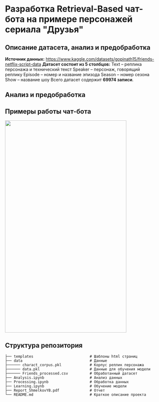 # Разработка Retrieval-Based чат-бота на примере персонажей сериала "Друзья"

## Описание датасета, анализ и предобработка
**Источник данных:** https://www.kaggle.com/datasets/gopinath15/friends-netflix-script-data 
**Датасет состоит из 5 столбцов:**
Text – реплика персонажа и технический текст
Speaker – персонаж, говорящий реплику
Episode – номер и название эпизода
Season – номер сезона
Show – название шоу
Всего датасет содержит **69974 записи**.

## Анализ и предобработка


## Примеры работы чат-бота

<img src="./resources/Example.jpg" width="400" height="700"/>

## Структура репозитория
    ├── templates                          # Шаблоны html страниц
    ├── data                               # Данные
    ├────── charact_corpus.pkl             # Корпус реплик персонажа
    ├────── data.pkl                       # Данные для обучения модели
    ├────── Friends_processed.csv          # Обработанный датасет
    ├── Analysis.ipynb                     # Анализ данных
    ├── Processing.ipynb                   # Обработка данных
    ├── Learning.ipynb                     # Обучение модели
    ├── Report_ShmelkovYB.pdf              # Отчет
    └── README.md                          # Краткое описание проекта

